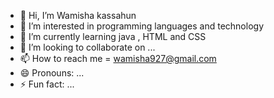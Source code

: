 - 👋 Hi, I’m Wamisha kassahun
- 👀 I’m interested in programming languages  and technology 
- 🌱 I’m currently learning java , HTML and CSS
- 💞️ I’m looking to collaborate on ...
- 📫 How to reach me = wamisha927@gmail.com
- 😄 Pronouns: ...
- ⚡ Fun fact: ...

<!---
Wamishakassahun/Wamishakassahun is a ✨ special ✨ repository because its `README.md` (this file) appears on your GitHub profile.
You can click the Preview link to take a look at your changes.
--->
